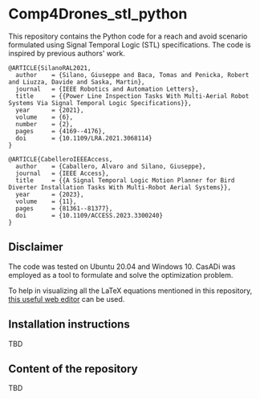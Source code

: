 # Comp4Drones_stl_python

This repository contains the Python code for a reach and avoid scenario formulated using Signal Temporal Logic (STL) specifications. The code is inspired by previous authors' work.

```
@ARTICLE{SilanoRAL2021,
  author    = {Silano, Giuseppe and Baca, Tomas and Penicka, Robert and Liuzza, Davide and Saska, Martin},
  journal   = {IEEE Robotics and Automation Letters}, 
  title     = {{Power Line Inspection Tasks With Multi-Aerial Robot Systems Via Signal Temporal Logic Specifications}}, 
  year      = {2021},
  volume    = {6},
  number    = {2},
  pages     = {4169--4176},
  doi       = {10.1109/LRA.2021.3068114}
}

@ARTICLE{CabelleroIEEEAccess,
  author    = {Caballero, Alvaro and Silano, Giuseppe},
  journal   = {IEEE Access}, 
  title     = {{A Signal Temporal Logic Motion Planner for Bird Diverter Installation Tasks With Multi-Robot Aerial Systems}}, 
  year      = {2023},
  volume    = {11},
  pages     = {81361--81377},
  doi       = {10.1109/ACCESS.2023.3300240}
}

```

## Disclaimer

The code was tested on Ubuntu 20.04 and Windows 10. CasADi was employed as a tool to formulate and solve the optimization problem. 

To help in visualizing all the LaTeX equations mentioned in this repository, [this useful web editor](https://www.codecogs.com/latex/eqneditor.php) can be used.

## Installation instructions

TBD


## Content of the repository

TBD
